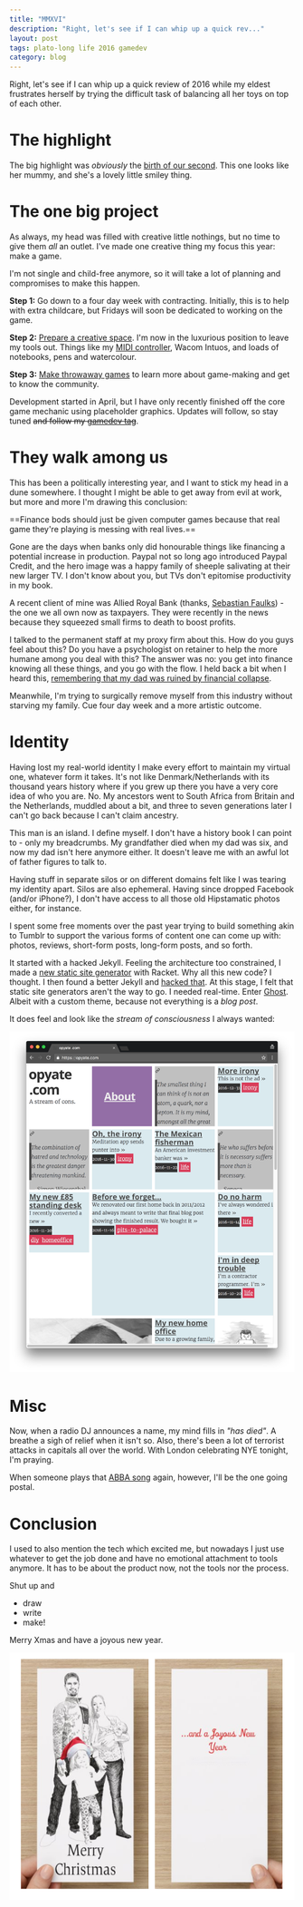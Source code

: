 ```yaml
---
title: "MMXVI"
description: "Right, let's see if I can whip up a quick rev..."
layout: post
tags: plato-long life 2016 gamedev
category: blog
---
```


Right, let's see if I can whip up a quick review of 2016 while my eldest frustrates herself by trying the difficult task of balancing all her toys on top of each other.

# The highlight

The big highlight was *obviously* the [birth of our second](/2016/10/27/its-another-girl/). This one looks like her mummy, and she's a lovely little smiley thing.

# The one big project

As always, my head was filled with creative little nothings, but no time to give them *all* an outlet. I've made one creative thing my focus this year: make a game.

I'm not single and child-free anymore, so it will take a lot of planning and compromises to make this happen.

**Step 1:** Go down to a four day week with contracting. Initially, this is to help with extra childcare, but Fridays will soon be dedicated to working on the game.

**Step 2:** [Prepare a creative space](/2016/10/17/my-new-home-office/). I'm now in the luxurious position to leave my tools out. Things like my [MIDI controller](http://www.akaipro.com/product/mpk-mini-mkii), Wacom Intuos, and loads of notebooks, pens and watercolour.

**Step 3:** [Make throwaway games](/2016/07/26/mini-ludum-dare-69/) to learn more about game-making and get to know the community.

Development started in April, but I have only recently finished off the core game mechanic using placeholder graphics. Updates will follow, so stay tuned ~~and follow my [gamedev tag](/tag/gamedev/)~~.

# They walk among us

This has been a politically interesting year, and I want to stick my head in a dune somewhere. I thought I might be able to get away from evil at work, but more and more I'm drawing this conclusion:

==Finance bods should just be given computer games because that real game they're playing is messing with real lives.==

Gone are the days when banks only did honourable things like financing a potential increase in production. Paypal not so long ago introduced Paypal Credit, and the hero image was a happy family of sheeple salivating at their new larger TV. I don't know about you, but TVs don't epitomise productivity in my book.

A recent client of mine was Allied Royal Bank (thanks, [Sebastian Faulks](https://en.wikipedia.org/wiki/A_Week_in_December)) - the one we all own now as taxpayers. They were recently in the news because they squeezed small firms to death to boost profits.

I talked to the permanent staff at my proxy firm about this. How do you guys feel about this? Do you have a psychologist on retainer to help the more humane among you deal with this? The answer was no: you get into finance knowing all these things, and you go with the flow. I held back a bit when I heard this, [remembering that my dad was ruined by financial collapse](/2014/12/31/2014-the-year-in-review/).

Meanwhile, I'm trying to surgically remove myself from this industry without starving my family. Cue four day week and a more artistic outcome. 

# Identity

Having lost my real-world identity I make every effort to maintain my virtual one, whatever form it takes. It's not like Denmark/Netherlands with its thousand years history where if you grew up there you have a very core idea of who you are. No. My ancestors went to South Africa from Britain and the Netherlands, muddled about a bit, and three to seven generations later I can't go back because I can't claim ancestry.

This man is an island. I define myself. I don't have a history book I can point to - only my breadcrumbs. My grandfather died when my dad was six, and now my dad isn't here anymore either. It doesn't leave me with an awful lot of father figures to talk to.

Having stuff in separate silos or on different domains felt like I was tearing my identity apart. Silos are also ephemeral. Having since dropped Facebook (and/or iPhone?), I don't have access to all those old Hipstamatic photos either, for instance.

I spent some free moments over the past year trying to build something akin to Tumblr to support the various forms of content one can come up with: photos, reviews, short-form posts, long-form posts, and so forth.

It started with a hacked Jekyll. Feeling the architecture too constrained, I made a [new static site generator](https://github.com/uysio/plato) with Racket. Why all this new code? I thought. I then found a better Jekyll and [hacked that](https://github.com/opyate/opyate.github.io-src). At this stage, I felt that static site generators aren't the way to go. I needed real-time. Enter [Ghost](https://ghost.org/). Albeit with a custom theme, because not everything is a *blog post*.

It does feel and look like the *stream of consciousness* I always wanted:

![stream of cons](/assets/posts/2016-12-31-mmxvi/stream-of-cons.png)

# Misc

Now, when a radio DJ announces a name, my mind fills in *"has died"*. A breathe a sigh of relief when it isn't so. Also, there's been a lot of terrorist attacks in capitals all over the world. With London celebrating NYE tonight, I'm praying.

When someone plays that [ABBA song](https://www.youtube.com/watch?v=F8bjeSEW_ms "Happy New Year - ABBA") again, however, I'll be the one going postal.

# Conclusion

I used to also mention the tech which excited me, but nowadays I just use whatever to get the job done and have no emotional attachment to tools anymore. It has to be about the product now, not the tools nor the process.

Shut up and

* draw
* write
* make!

Merry Xmas and have a joyous new year.

![merry Xmas and have a joyous new year](/assets/posts/2016-12-31-mmxvi/merry-1.png)
